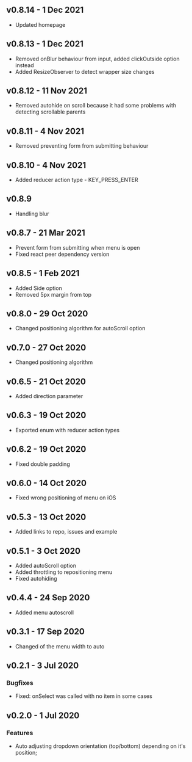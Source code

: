 ## v0.8.14 - 1 Dec 2021
- Updated homepage

## v0.8.13 - 1 Dec 2021
- Removed onBlur behaviour from input, added clickOutside option instead
- Added ResizeObserver to detect wrapper size changes

## v0.8.12 - 11 Nov 2021
- Removed autohide on scroll because it had some problems with detecting scrollable parents

## v0.8.11 - 4 Nov 2021
- Removed preventing form from submitting behaviour

## v0.8.10 - 4 Nov 2021
- Added reducer action type - KEY_PRESS_ENTER

## v0.8.9
- Handling blur

## v0.8.7 - 21 Mar 2021
- Prevent form from submitting when menu is open
- Fixed react peer dependency version

## v0.8.5 - 1 Feb 2021
- Added Side option
- Removed 5px margin from top

## v0.8.0 - 29 Oct 2020
- Changed positioning algorithm for autoScroll option

## v0.7.0 - 27 Oct 2020
- Changed positioning algorithm

## v0.6.5 - 21 Oct 2020
- Added direction parameter

## v0.6.3 - 19 Oct 2020
- Exported enum with reducer action types

## v0.6.2 - 19 Oct 2020
- Fixed double padding

## v0.6.0 - 14 Oct 2020
- Fixed wrong positioning of menu on iOS

## v0.5.3 - 13 Oct 2020
- Added links to repo, issues and example

## v0.5.1 - 3 Oct 2020
- Added autoScroll option
- Added throttling to repositioning menu
- Fixed autohiding

## v0.4.4 - 24 Sep 2020
- Added menu autoscroll

## v0.3.1 - 17 Sep 2020
- Changed of the menu width to auto

## v0.2.1 - 3 Jul 2020
### Bugfixes
- Fixed: onSelect was called with no item in some cases

## v0.2.0 - 1 Jul 2020
### Features
- Auto adjusting dropdown orientation (top/bottom) depending on it's position;
